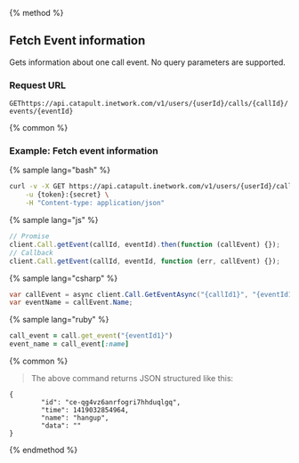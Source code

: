{% method %}

## Fetch Event information

Gets information about one call event. No query parameters are supported.

### Request URL

<code class="get">GET</code>`https://api.catapult.inetwork.com/v1/users/{userId}/calls/{callId}/events/{eventId}`

{% common %}

### Example: Fetch event information

{% sample lang="bash" %}

```bash
curl -v -X GET https://api.catapult.inetwork.com/v1/users/{userId}/calls/{callId}/events/{eventId} \
	-u {token}:{secret} \
	-H "Content-type: application/json"
```

{% sample lang="js" %}

```js
// Promise
client.Call.getEvent(callId, eventId).then(function (callEvent) {});
// Callback
client.Call.getEvent(callId, eventId, function (err, callEvent) {});
```

{% sample lang="csharp" %}

```csharp
var callEvent = async client.Call.GetEventAsync("{callId1}", "{eventId1}");
var eventName = callEvent.Name;
```

{% sample lang="ruby" %}

```ruby
call_event = call.get_event("{eventId1}")
event_name = call_event[:name]
```

{% common %}

> The above command returns JSON structured like this:

```
{
		"id": "ce-qg4vz6anrfogri7hhduqlgq",
		"time": 1419032854964,
		"name": "hangup",
		"data": ""
}
```
{% endmethod %}

